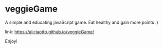 # veggieGame
A simple and educating javaScript game. Eat healthy and gain more points :)

link: https://alicjaotto.github.io/veggieGame/

Enjoy!
